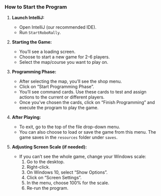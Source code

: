 ### How to Start the Program

1. **Launch IntelliJ:**
   - Open IntelliJ (our recommended IDE).
   - Run `StartRoboRally`.

2. **Starting the Game:**
   - You’ll see a loading screen.
   - Choose to start a new game for 2-6 players.
   - Select the map/course you want to play on.

3. **Programming Phase:**
   - After selecting the map, you’ll see the shop menu.
   - Click on “Start Programming Phase”.
   - You’ll see command cards. Use these cards to test and assign actions to the current or different players.
   - Once you’ve chosen the cards, click on “Finish Programming” and execute the program to play the game.

4. **After Playing:**
   - To exit, go to the top of the file drop-down menu.
   - You can also choose to load or save the game from this menu. The game saves in the `resources` folder under `saves`.

5. **Adjusting Screen Scale (if needed):**
   - If you can’t see the whole game, change your Windows scale:
     1. Go to the desktop.
     2. Right-click.
     3. On Windows 10, select “Show Options”.
     4. Click on “Screen Settings”.
     5. In the menu, choose 100% for the scale.
     6. Re-run the program.
